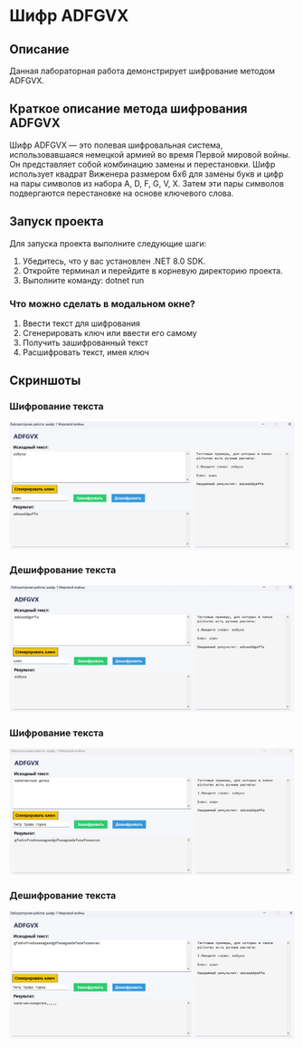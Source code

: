 # Шифр ADFGVX

## Описание
Данная лабораторная работа демонстрирует шифрование методом ADFGVX. 

## Краткое описание метода шифрования ADFGVX
Шифр ADFGVX — это полевая шифровальная система, использовавшаяся немецкой армией во время Первой мировой войны. Он представляет собой комбинацию замены и перестановки. Шифр использует квадрат Виженера размером 6x6 для замены букв и цифр на пары символов из набора A, D, F, G, V, X. Затем эти пары символов подвергаются перестановке на основе ключевого слова.

## Запуск проекта
Для запуска проекта выполните следующие шаги:

1. Убедитесь, что у вас установлен .NET 8.0 SDK.
2. Откройте терминал и перейдите в корневую директорию проекта.
3. Выполните команду: dotnet run

### Что можно сделать в модальном окне?

1. Ввести текст для шифрования
2. Сгенерировать ключ или ввести его самому
3. Получить зашифрованный текст
4. Расшифровать текст, имея ключ

## Скриншоты

### Шифрование текста
![Шифрование текста №1](pictures/Скриншот_1.png)

### Дешифрование текста
![Дешифрование текста №1](pictures/Скриншот_2.png)

### Шифрование текста
![Шифрование текста №2](pictures/Скриншот_3.png)

### Дешифрование текста
![Дешифрование текста №2](pictures/Скриншот_4.png)